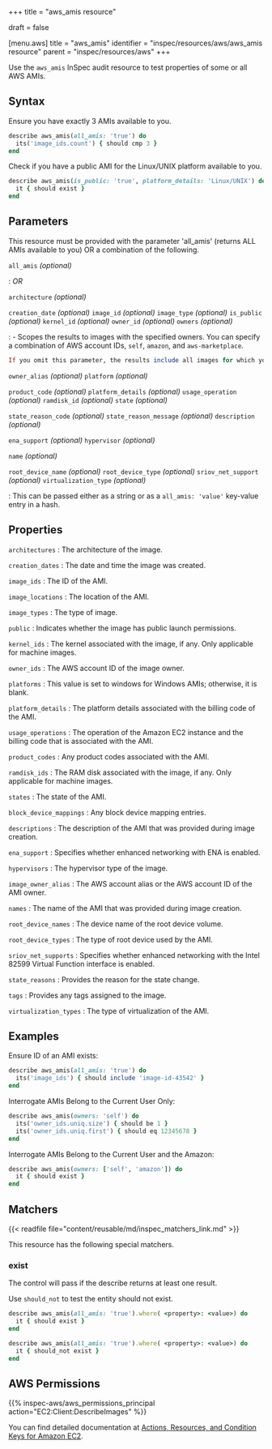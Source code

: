 +++
title = "aws_amis resource"

draft = false


[menu.aws]
title = "aws_amis"
identifier = "inspec/resources/aws/aws_amis resource"
parent = "inspec/resources/aws"
+++

Use the `aws_amis` InSpec audit resource to test properties of some or all AWS AMIs.

## Syntax

 Ensure you have exactly 3 AMIs available to you.

```ruby
describe aws_amis(all_amis: 'true') do
  its('image_ids.count') { should cmp 3 }
end
```

 Check if you have a public AMI for the Linux/UNIX platform available to you.

```ruby
describe aws_amis(is_public: 'true', platform_details: 'Linux/UNIX') do
  it { should exist }
end
```

## Parameters

This resource must be provided with the parameter 'all_amis' (returns ALL AMIs available to you) OR a combination of the following.

`all_amis` _(optional)_

: _OR_

`architecture` _(optional)_

`creation_date` _(optional)_
`image_id` _(optional)_
`image_type` _(optional)_
`is_public` _(optional)_
`kernel_id` _(optional)_
`owner_id` _(optional)_
`owners` _(optional)_

:     - Scopes the results to images with the specified owners. You can specify a combination of AWS account IDs, `self`, `amazon`, and `aws-marketplace`.

  ```ruby
  If you omit this parameter, the results include all images for which you have launch permissions, regardless of ownership.
  ```

`owner_alias` _(optional)_
`platform` _(optional)_

`product_code` _(optional)_
`platform_details` _(optional)_
`usage_operation` _(optional)_
`ramdisk_id` _(optional)_
`state` _(optional)_

`state_reason_code` _(optional)_
`state_reason_message` _(optional)_
`description` _(optional)_

`ena_support` _(optional)_
`hypervisor` _(optional)_

`name` _(optional)_

`root_device_name` _(optional)_
`root_device_type` _(optional)_
`sriov_net_support` _(optional)_
`virtualization_type` _(optional)_

: This can be passed either as a string or as a `all_amis: 'value'` key-value entry in a hash.

## Properties

`architectures`
: The architecture of the image.

`creation_dates`
: The date and time the image was created.

`image_ids`
: The ID of the AMI.

`image_locations`
: The location of the AMI.

`image_types`
: The type of image.

`public`
: Indicates whether the image has public launch permissions.

`kernel_ids`
: The kernel associated with the image, if any. Only applicable for machine images.

`owner_ids`
: The AWS account ID of the image owner.

`platforms`
: This value is set to windows for Windows AMIs; otherwise, it is blank.

`platform_details`
: The platform details associated with the billing code of the AMI.

`usage_operations`
: The operation of the Amazon EC2 instance and the billing code that is associated with the AMI.

`product_codes`
: Any product codes associated with the AMI.

`ramdisk_ids`
: The RAM disk associated with the image, if any. Only applicable for machine images.

`states`
: The state of the AMI.

`block_device_mappings`
: Any block device mapping entries.

`descriptions`
: The description of the AMI that was provided during image creation.

`ena_support`
: Specifies whether enhanced networking with ENA is enabled.

`hypervisors`
: The hypervisor type of the image.

`image_owner_alias`
: The AWS account alias or the AWS account ID of the AMI owner.

`names`
: The name of the AMI that was provided during image creation.

`root_device_names`
: The device name of the root device volume.

`root_device_types`
: The type of root device used by the AMI.

`sriov_net_supports`
: Specifies whether enhanced networking with the Intel 82599 Virtual Function interface is enabled.

`state_reasons`
: Provides the reason for the state change.

`tags`
: Provides any tags assigned to the image.

`virtualization_types`
: The type of virtualization of the AMI.

## Examples

Ensure ID of an AMI exists:

```ruby
describe aws_amis(all_amis: 'true') do
  its('image_ids') { should include 'image-id-43542' }
end
```

Interrogate AMIs Belong to the Current User Only:

```ruby
describe aws_amis(owners: 'self') do
  its('owner_ids.uniq.size') { should be 1 }
  its('owner_ids.uniq.first') { should eq 12345678 }
end
```

Interrogate AMIs Belong to the Current User and the Amazon:

```ruby
describe aws_amis(owners: ['self', 'amazon']) do
  it { should exist }
end
```

## Matchers

{{< readfile file="content/reusable/md/inspec_matchers_link.md" >}}

This resource has the following special matchers.

### exist

The control will pass if the describe returns at least one result.

Use `should_not` to test the entity should not exist.

```ruby
describe aws_amis(all_amis: 'true').where( <property>: <value>) do
  it { should exist }
end
```

```ruby
describe aws_amis(all_amis: 'true').where( <property>: <value>) do
  it { should_not exist }
end
```

## AWS Permissions

{{% inspec-aws/aws_permissions_principal action="EC2:Client:DescribeImages" %}}

You can find detailed documentation at [Actions, Resources, and Condition Keys for Amazon EC2](https://docs.aws.amazon.com/IAM/latest/UserGuide/list_amazonec2.html).
